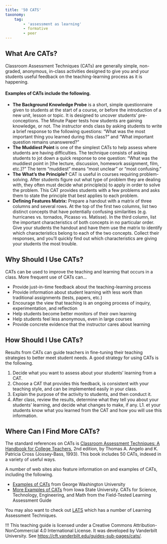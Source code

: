 ```yaml
---
title: '50 CATS'
taxonomy:
    tag:
        - 'assessment as learning'
        - formative
        - peer
---
```



## What Are CATs?
Classroom Assessment Techniques (CATs) are generally simple, non-graded, anonymous, in-class activities designed to give you and your students useful feedback on the teaching-learning process as it is happening.

#### Examples of CATs include the following.

- **The Background Knowledge Probe** is a short, simple questionnaire given to students at the start of a course, or before the introduction of a new unit, lesson or topic. It is designed to uncover students’ pre-conceptions.
The Minute Paper tests how students are gaining knowledge, or not. The instructor ends class by asking students to write a brief response to the following questions: “What was the most important thing you learned during this class?” and “What important question remains unanswered?”  
- **The Muddiest Point** is one of the simplest CATs to help assess where students are having difficulties. The technique consists of asking students to jot down a quick response to one question: “What was the muddiest point in [the lecture, discussion, homework assignment, film, etc.]?” The term “muddiest” means “most unclear” or “most confusing.”  
- **The What’s the Principle?** CAT is useful in courses requiring problem-solving. After students figure out what type of problem they are dealing with, they often must decide what principle(s) to apply in order to solve the problem. This CAT provides students with a few problems and asks them to state the principle that best applies to each problem.  
- **Defining Features Matrix:** Prepare a handout with a matrix of three columns and several rows.  At the top of the first two columns, list two distinct concepts that have potentially confusing similarities (e.g. hurricanes vs. tornados, Picasso vs. Matisse).  In the third column, list the important characteristics of both concepts in no particular order.  Give your students the handout and have them use the matrix to identify which characteristics belong to each of the two concepts.  Collect their responses, and you’ll quickly find out which characteristics are giving your students the most trouble.  

## Why Should I Use CATs?
CATs can be used to improve the teaching and learning that occurs in a class. More frequent use of CATs can…

- Provide just-in-time feedback about the teaching-learning process
- Provide information about student learning with less work than traditional assignments (tests, papers, etc.)
- Encourage the view that teaching is an ongoing process of inquiry, experimentation, and reflection
- Help students become better monitors of their own learning
- Help students feel less anonymous, even in large courses
- Provide concrete evidence that the instructor cares about learning

## How Should I Use CATs?
Results from CATs can guide teachers in fine-tuning their teaching strategies to better meet student needs. A good strategy for using CATs is the following.

1. Decide what you want to assess about your students’ learning from a CAT.
1. Choose a CAT that provides this feedback, is consistent with your teaching style, and can be implemented easily in your class.
1. Explain the purpose of the activity to students, and then conduct it.
1. After class, review the results, determine what they tell you about your students’ learning, and decide what changes to make, if any.
L1. et your students know what you learned from the CAT and how you will use this information.

## Where Can I Find More CATs?
The standard references on CATs is [Classroom Assessment Techniques: A Handbook for College Teachers](https://vcsa.ucsd.edu/_files/assessment/resources/50_cats.pdf), 2nd edition, by Thomas A. Angelo and K. Patricia Cross (Jossey-Bass, 1993). This book includes 50 CATs, indexed in a variety of useful ways.

A number of web sites also feature information on and examples of CATs, including the following.

- [Examples of CATs](https://instruction.gwu.edu/) from George Washington University
- [More Examples of CATs](https://www.celt.iastate.edu/teaching/assessment-and-evaluation/classroom-assessment-techniques-quick-strategies-to-check-student-learning-in-class/) from Iowa State University.
CATs for Science, Technology, Engineering, and Math from the Field-Tested Learning Assessment Guide

You may also want to check out [LATS](https://www.celt.iastate.edu/teaching/assessment-and-evaluation/learning-assessment-techniques-lats/) which has a number of Learning Assessment Techniques.

!!! This teaching guide is licensed under a Creative Commons Attribution-NonCommercial 4.0 International License.
It was developed by Vanderbilt University. See https://cft.vanderbilt.edu/guides-sub-pages/cats/.
